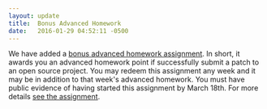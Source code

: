 ```yaml
---
layout: update
title:  Bonus Advanced Homework
date:   2016-01-29 04:52:11 -0500
---
```


We have added a <a href="/#bonus1">bonus advanced homework assignment</a>.
In short, it awards you an advanced homework point if successfully submit a
patch to an open source project. You may redeem this assignment any week and it
may be in addition to that week's advanced homework. You must have public
evidence of having started this assignment by March&nbsp;18th. For more details
<a href="/#bonus1">see the assignment</a>.

